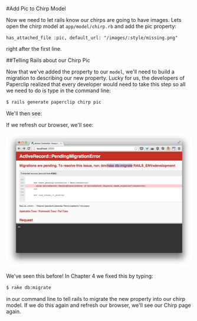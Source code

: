 #Add Pic to Chirp Model

Now we need to let rails know our chirps are going to have images. Lets open the chirp model at `app/model/chirp.rb` and add the pic property:

```rails
has_attached_file :pic, default_url: "/images/:style/missing.png"
```
right after the first line.

##Telling Rails about our Chirp Pic

Now that we've added the property to our `model`, we'll need to build a migration to describing our new property. Lucky for us, the developers of Paperclip realized that every developer would need to take this step so all we need to do is type in the command line:

```bash
$ rails generate paperclip chirp pic
```

We'll then see:

<!-- Insert Image of create message in bash -->

If we refresh our browser, we'll see:

![](../images/chrome_error_rake_db.png)

We've seen this before! In Chapter 4 we fixed this by typing:

```bash
$ rake db:migrate
```

in our command line to tell rails to migrate the new property into our chirp model. If we do this again and refresh our browser, we'll see our Chirp page again.

